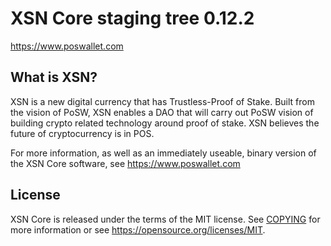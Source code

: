 XSN Core staging tree 0.12.2
===============================

https://www.poswallet.com


What is XSN?
----------------

XSN is a new digital currency that has Trustless-Proof of Stake. Built from the vision of PoSW,
XSN enables a DAO that will carry out PoSW vision of building crypto related technology around 
proof of stake. XSN believes the future of cryptocurrency is in POS.

For more information, as well as an immediately useable, binary version of
the XSN Core software, see https://www.poswallet.com


License
-------

XSN Core is released under the terms of the MIT license. See [COPYING](COPYING) for more
information or see https://opensource.org/licenses/MIT.
